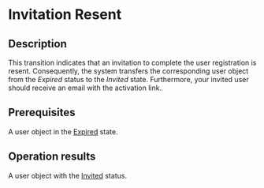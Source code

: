 # Invitation Resent
## Description
This transition indicates that an invitation to complete the user registration is resent. Consequently, the system transfers the corresponding user object from the *Expired* status to the *Invited* state. Furthermore, your invited user should receive an email with the activation link. 
## Prerequisites
A user object in the [Expired](s-c-expired.html) state.
## Operation results
A user object with the [Invited](s-a-invited.html) status.
